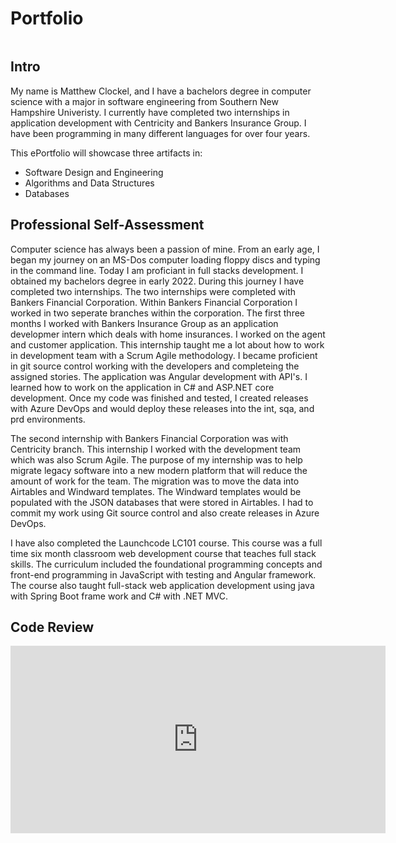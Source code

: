 # Portfolio
<img src="">

## Intro
My name is Matthew Clockel, and I have a bachelors degree in computer science with a major in software engineering from Southern New Hampshire Univeristy. I currently have completed two internships in application development with Centricity and Bankers Insurance Group.  I have been programming in many different languages for over four years.  

This ePortfolio will showcase three artifacts in:
- Software Design and Engineering
- Algorithms and Data Structures
- Databases

## Professional Self-Assessment
  Computer science has always been a passion of mine.  From an early age, I began my journey on an MS-Dos computer loading floppy discs and typing in the command line.  Today I am proficiant in full stacks development.  I obtained my bachelors degree in early 2022.  During this journey I have completed two internships.  The two internships were completed with Bankers Financial Corporation.  Within Bankers Financial Corporation I worked in two seperate branches within the corporation.  The first three months I worked with Bankers Insurance Group as an application developmer intern which deals with home insurances.  I worked on the agent and customer application.  This internship taught me a lot about how to work in development team with a Scrum Agile methodology.  I became proficient in git source control working with the developers and completeing the assigned stories.  The application was Angular development with API's.  I learned how to work on the application in C# and ASP.NET core development. Once my code was finished and tested, I created releases with Azure DevOps and would deploy these releases into the int, sqa, and prd environments.
  
  The second internship with Bankers Financial Corporation was with Centricity branch.  This internship I worked with the development team which was also Scrum Agile.  The purpose of my internship was to help migrate legacy software into a new modern platform that will reduce the amount of work for the team.  The migration was to move the data into Airtables and Windward templates.  The Windward templates would be populated with the JSON databases that were stored in Airtables.  I had to commit my work using Git source control and also create releases in Azure DevOps. 
  
  I have also completed the Launchcode LC101 course.  This course was a full time six month classroom web development course that teaches full stack skills.  The curriculum included the foundational programming concepts and front-end programming in JavaScript with testing and Angular framework.  The course also taught full-stack web application development using java with Spring Boot frame work and C# with .NET MVC.

## Code Review
<iframe width="600" height="300" src="https://youtu.be/KbfB3YEH6Nk" frameborder="0" allow="accelerometer; autoplay; encrypted-media; gyroscope; picture-in-picture" allowfullscreen></iframe>
